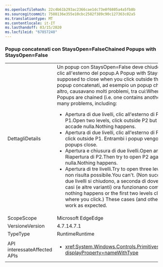 ```yaml
---
ms.openlocfilehash: 22c4b61b293ac2366cae1dc73e0f6805a4a5fb8b
ms.sourcegitcommit: 7588136e355e10cbc2582f389c90c127363c02a5
ms.translationtype: MT
ms.contentlocale: it-IT
ms.lasthandoff: 03/15/2020
ms.locfileid: "67857248"
---
```

### <a name="chained-popups-with-staysopenfalse"></a><span data-ttu-id="2ca11-101">Popup concatenati con StaysOpen=False</span><span class="sxs-lookup"><span data-stu-id="2ca11-101">Chained Popups with StaysOpen=False</span></span>

|   |   |
|---|---|
|<span data-ttu-id="2ca11-102">Dettagli</span><span class="sxs-lookup"><span data-stu-id="2ca11-102">Details</span></span>|<span data-ttu-id="2ca11-103">Un popup con StaysOpen=False deve chiudersi quando si fa clic all'esterno del popup.</span><span class="sxs-lookup"><span data-stu-id="2ca11-103">A Popup with StaysOpen=False is supposed to close when you click outside the Popup.</span></span> <span data-ttu-id="2ca11-104">Due o più popup concatenati, ad esempio un popup che ne contiene un altro, causavano molti problemi, tra cui:</span><span class="sxs-lookup"><span data-stu-id="2ca11-104">When two or more such Popups are chained (i.e. one contains another), there were many problems, including:</span></span><ul><li><span data-ttu-id="2ca11-105">Apertura di due livelli, clic all'esterno di P2, ma all'interno di P1.</span><span class="sxs-lookup"><span data-stu-id="2ca11-105">Open two levels, click outside P2 but inside P1.</span></span>  <span data-ttu-id="2ca11-106">Non accade nulla.</span><span class="sxs-lookup"><span data-stu-id="2ca11-106">Nothing happens.</span></span></li><li><span data-ttu-id="2ca11-107">Apertura di due livelli, clic all'esterno di P1.</span><span class="sxs-lookup"><span data-stu-id="2ca11-107">Open two levels, click outside P1.</span></span>  <span data-ttu-id="2ca11-108">Entrambi i popup vengono chiusi.</span><span class="sxs-lookup"><span data-stu-id="2ca11-108">Both popups close.</span></span></li><li><span data-ttu-id="2ca11-109">Apertura e chiusura di due livelli.</span><span class="sxs-lookup"><span data-stu-id="2ca11-109">Open and close two levels.</span></span>  <span data-ttu-id="2ca11-110">Riapertura di P2.</span><span class="sxs-lookup"><span data-stu-id="2ca11-110">Then try to open P2 again.</span></span>  <span data-ttu-id="2ca11-111">Non accade nulla.</span><span class="sxs-lookup"><span data-stu-id="2ca11-111">Nothing happens.</span></span></li><li><span data-ttu-id="2ca11-112">Apertura di tre livelli.</span><span class="sxs-lookup"><span data-stu-id="2ca11-112">Try to open three levels.</span></span>  <span data-ttu-id="2ca11-113">L'operazione non risulta possibile.</span><span class="sxs-lookup"><span data-stu-id="2ca11-113">You can't.</span></span>  <span data-ttu-id="2ca11-114">(Non succede nulla o i primi due livelli si chiudono, a seconda di dove si fa clic.) Questi casi (e altre varianti) ora funzionano come previsto.</span><span class="sxs-lookup"><span data-stu-id="2ca11-114">(Either nothing happens or the first two levels close, depending on where you click.) These cases (and other variants) now work as expected.</span></span></li></ul>|
|<span data-ttu-id="2ca11-115">Scope</span><span class="sxs-lookup"><span data-stu-id="2ca11-115">Scope</span></span>|<span data-ttu-id="2ca11-116">Microsoft Edge</span><span class="sxs-lookup"><span data-stu-id="2ca11-116">Edge</span></span>|
|<span data-ttu-id="2ca11-117">Versione</span><span class="sxs-lookup"><span data-stu-id="2ca11-117">Version</span></span>|<span data-ttu-id="2ca11-118">4.7.1</span><span class="sxs-lookup"><span data-stu-id="2ca11-118">4.7.1</span></span>|
|<span data-ttu-id="2ca11-119">Type</span><span class="sxs-lookup"><span data-stu-id="2ca11-119">Type</span></span>|<span data-ttu-id="2ca11-120">Runtime</span><span class="sxs-lookup"><span data-stu-id="2ca11-120">Runtime</span></span>|
|<span data-ttu-id="2ca11-121">API interessate</span><span class="sxs-lookup"><span data-stu-id="2ca11-121">Affected APIs</span></span>|<ul><li><xref:System.Windows.Controls.Primitives.Popup.StaysOpen?displayProperty=nameWithType></li></ul>|
